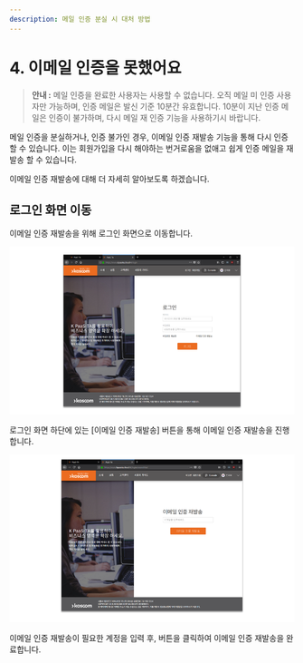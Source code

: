 ```yaml
---
description: 메일 인증 분실 시 대처 방법
---
```


# 4. 이메일 인증을 못했어요

> **안내 :** 메일 인증을 완료한 사용자는 사용할 수 없습니다. 오직 메일 미 인증 사용자만 가능하며, 인증 메일은 발신 기준 10분간 유효합니다. 10분이 지난 인증 메일은 인증이 불가하며, 다시 메일 재 인증 기능을 사용하기시 바랍니다.

메일 인증을 분실하거나, 인증 불가인 경우, 이메일 인증 재발송 기능을 통해 다시 인증 할 수 있습니다. 이는 회원가입을 다시 해야하는 번거로움을 없애고 쉽게 인증 메일을 재 발송 할 수 있습니다.

이메일 인증 재발송에 대해 더 자세히 알아보도록 하겠습니다.

## **로그인 화면 이동**

이메일 인증 재발송을 위해 로그인 화면으로 이동합니다.

![](.gitbook/assets/image.png)

로그인 화면 하단에 있는 \[이메일 인증 재발송\] 버튼을 통해 이메일 인증 재발송을 진행합니다.

![](.gitbook/assets/image%20%282%29.png)

이메일 인증 재발송이 필요한 계정을 입력 후, 버튼을 클릭하여 이메일 인증 재발송을 완료합니다.

